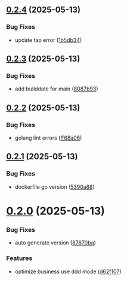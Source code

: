 ## [0.2.4](https://github.com/yugasun/hubsync/compare/v0.2.3...v0.2.4) (2025-05-13)


### Bug Fixes

* update tap error ([1b5db34](https://github.com/yugasun/hubsync/commit/1b5db3431c854277f008d65c2fab256f4aa1852b))

## [0.2.3](https://github.com/yugasun/hubsync/compare/v0.2.2...v0.2.3) (2025-05-13)


### Bug Fixes

* add builddate for main ([8087b93](https://github.com/yugasun/hubsync/commit/8087b930dfddd8126ebf26da9fa00b719f9cc295))

## [0.2.2](https://github.com/yugasun/hubsync/compare/v0.2.1...v0.2.2) (2025-05-13)


### Bug Fixes

* golang lint errors ([ff68a06](https://github.com/yugasun/hubsync/commit/ff68a0692c9768ce497222a4aaf628e7d27568cf))

## [0.2.1](https://github.com/yugasun/hubsync/compare/v0.2.0...v0.2.1) (2025-05-13)


### Bug Fixes

* dockerfile go version ([5390a88](https://github.com/yugasun/hubsync/commit/5390a885e9653a15e38f89f7bc62468c2cf836d2))

# [0.2.0](https://github.com/yugasun/hubsync/compare/v0.1.0...v0.2.0) (2025-05-13)


### Bug Fixes

* auto generate version ([87870ba](https://github.com/yugasun/hubsync/commit/87870baf34c9242bfaaf71463736a42ce8842213))


### Features

* optimize business use ddd mode ([d62f107](https://github.com/yugasun/hubsync/commit/d62f107923576f73b072296f86cdc552f433a1b5))
